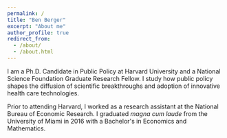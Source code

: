 ```yaml
---
permalink: /
title: "Ben Berger"
excerpt: "About me"
author_profile: true
redirect_from:
  - /about/
  - /about.html
---
```


I am a Ph.D. Candidate in Public Policy at Harvard University and a National Science Foundation Graduate Research Fellow. I study how public policy shapes the diffusion of scientific breakthroughs and adoption of innovative health care technologies.

Prior to attending Harvard, I worked as a research assistant at the National Bureau of Economic Research. I graduated _magna cum laude_ from the University of Miami in 2016 with a Bachelor's in Economics and Mathematics.
